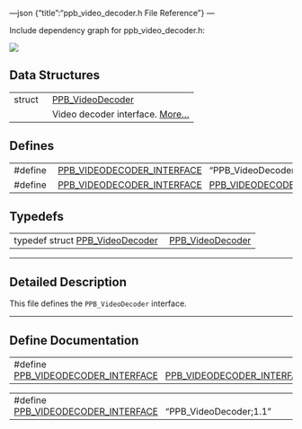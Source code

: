 —json {“title”:“ppb\_video\_decoder.h File Reference”} —

Include dependency graph for ppb\_video\_decoder.h:

![](/docs/native-client/pepper_dev/c/ppb__video__decoder_8h__incl.png)

Data Structures
---------------

<table><tbody><tr class="odd"><td style="text-align: right;">struct  </td><td><a href="/docs/native-client/pepper_dev/c/struct_p_p_b___video_decoder__1__1/" class="el">PPB_VideoDecoder</a></td></tr><tr class="even"><td style="text-align: right;"> </td><td>Video decoder interface. <a href="/docs/native-client/pepper_dev/c/struct_p_p_b___video_decoder__1__1#details">More…</a><br />
</td></tr></tbody></table>

Defines
-------

<table><tbody><tr class="odd"><td style="text-align: right;">#define </td><td><a href="/docs/native-client/pepper_dev/c/ppb__video__decoder_8h#ac9994bddaa7ccc8f52799a00031d5441" class="el">PPB_VIDEODECODER_INTERFACE</a>   “PPB_VideoDecoder;1.1”</td></tr><tr class="even"><td style="text-align: right;">#define </td><td><a href="/docs/native-client/pepper_dev/c/ppb__video__decoder_8h#ae369609aebfa745c1836ef92e9b76aa2" class="el">PPB_VIDEODECODER_INTERFACE</a>   <a href="/docs/native-client/pepper_dev/c/ppb__video__decoder_8h#ac9994bddaa7ccc8f52799a00031d5441" class="el">PPB_VIDEODECODER_INTERFACE</a></td></tr></tbody></table>

Typedefs
--------

<table><tbody><tr class="odd"><td style="text-align: right;">typedef struct <a href="/docs/native-client/pepper_dev/c/struct_p_p_b___video_decoder__1__1/" class="el">PPB_VideoDecoder</a> </td><td><a href="/docs/native-client/pepper_dev/c/group___interfaces#ga3bfb47f476c3153e5638265c17702ed9" class="el">PPB_VideoDecoder</a></td></tr></tbody></table>

------------------------------------------------------------------------

<span id="details" class="anchor" style="margin: 0;"></span>

Detailed Description
--------------------

This file defines the `PPB_VideoDecoder` interface.

------------------------------------------------------------------------

Define Documentation
--------------------

<span id="ae369609aebfa745c1836ef92e9b76aa2" class="anchor" style="margin: 0;"></span>

<table><tbody><tr class="odd"><td>#define <a href="/docs/native-client/pepper_dev/c/ppb__video__decoder_8h#ae369609aebfa745c1836ef92e9b76aa2" class="el">PPB_VIDEODECODER_INTERFACE</a>   <a href="/docs/native-client/pepper_dev/c/ppb__video__decoder_8h#ac9994bddaa7ccc8f52799a00031d5441" class="el">PPB_VIDEODECODER_INTERFACE</a></td></tr></tbody></table>

<span id="ac9994bddaa7ccc8f52799a00031d5441" class="anchor" style="margin: 0;"></span>

<table><tbody><tr class="odd"><td>#define <a href="/docs/native-client/pepper_dev/c/ppb__video__decoder_8h#ac9994bddaa7ccc8f52799a00031d5441" class="el">PPB_VIDEODECODER_INTERFACE</a>   “PPB_VideoDecoder;1.1”</td></tr></tbody></table>
